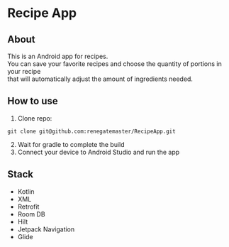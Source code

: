 # Recipe App

## About

This is an Android app for recipes.<br>
You can save your favorite recipes and choose the quantity of portions in your recipe<br>that will automatically adjust the amount of ingredients needed.<br>

## How to use

1. Clone repo:
```shell
git clone git@github.com:renegatemaster/RecipeApp.git
```

2. Wait for gradle to complete the build
3. Connect your device to Android Studio and run the app

## Stack
- Kotlin
- XML
- Retrofit
- Room DB
- Hilt
- Jetpack Navigation
- Glide
